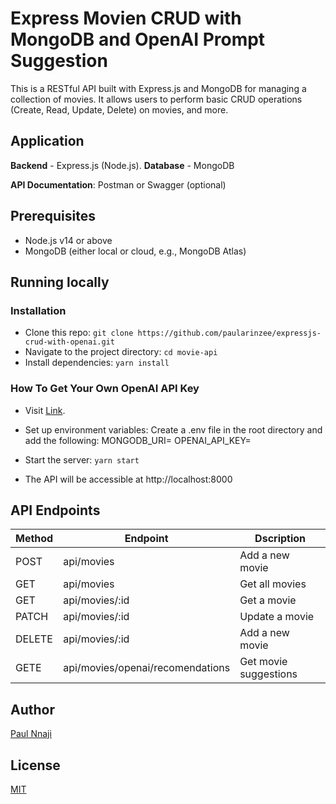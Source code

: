 # Express Movien CRUD with MongoDB and OpenAI Prompt Suggestion

This is a RESTful API built with Express.js and MongoDB for managing a collection of movies. It allows users to perform basic CRUD operations (Create, Read, Update, Delete) on movies, and more.

## Application

**Backend** -  Express.js (Node.js).
**Database** - MongoDB

**API Documentation**: Postman or Swagger (optional)

## Prerequisites
- Node.js v14 or above
- MongoDB (either local or cloud, e.g., MongoDB Atlas)

## Running locally

### Installation

- Clone this repo:
    `git clone https://github.com/paularinzee/expressjs-crud-with-openai.git`
- Navigate to the project directory:
    `cd movie-api`
- Install dependencies:
    `yarn install`
### How To Get Your Own OpenAI API Key
- Visit [Link](https://medium.com/@lorenzozar/how-to-get-your-own-openai-api-key-f4d44e60c327).
- Set up environment variables:
    Create a .env file in the root directory and add the following:
    MONGODB_URI=<your-mongodb-connection-string>
    OPENAI_API_KEY=<your-secret-key>

- Start the server:
    `yarn start`
- The API will be accessible at http://localhost:8000

## API Endpoints

| Method  | Endpoint | Dscription
| ------------- | ------------- | ------------- |
| POST  | api/movies | Add a new movie |
| GET  | api/movies | Get all movies |
| GET  | api/movies/:id | Get a movie |
| PATCH  | api/movies/:id | Update a movie |
| DELETE  | api/movies/:id | Add a new movie |
|GETE  | api/movies/openai/recomendations | Get movie suggestions |

## Author

[Paul Nnaji](https://github.com/paularinzee)

## License

[MIT](./LICENSE)
